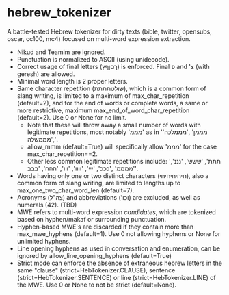# hebrew_tokenizer
A battle-tested Hebrew tokenizer for dirty texts (bible, twitter, opensubs, oscar, cc100, mc4) focused on multi-word expression extraction.

* Nikud and Teamim are ignored.
* Punctuation is normalized to ASCII (using unidecode).
* Correct usage of final letters (ךםןףץ) is enforced. Final פ and 'צ (with geresh) are allowed.
* Minimal word length is 2 proper letters.
* Same character repetition (שולטתתתת), which is a common form of slang writing, is limited to a maximum of max_char_repetition (default=2),
    and for the end of words or complete words, a same or more restrictive, maximum max_end_of_word_char_repetition (default=2). Use 0 or None for no limit.
    * Note that these will throw away a small number of words with legitimate repetitions, most notably 'מממ' as in 'מממן' ,'מממלכה' ,'מממשלה'.
    * allow_mmm (default=True) will specifically allow 'מממ' for the case max_char_repetition==2.
    * Other less common legitimate repetitions include: 'תתת', 'ששש', 'נננ', 'ממממ' ,'כככ', 'ייי', 'וווו', 'ווו', 'ההה', 'בבב'.
* Words having only one or two distinct characters (חיחיחיחיחי), also a common form of slang writing, are limited to lengths up to max_one_two_char_word_len (default=7).
* Acronyms (צה"ל) and abbreviations ('וכו) are excluded, as well as numerals (42). (TBD)
* MWE refers to multi-word expression *candidates*, which are tokenized based on hyphen/makaf or surrounding punctuation.
* Hyphen-based MWE's are discarded if they contain more than max_mwe_hyphens (default=1). Use 0 not allowing hyphens or None for unlimited hyphens.
* Line opening hyphens as used in conversation and enumeration, can be ignored by allow_line_opening_hyphens (default=True)
* Strict mode can enforce the absence of extraneous hebrew letters in the same "clause" (strict=HebTokenizer.CLAUSE),
    sentence (strict=HebTokenizer.SENTENCE) or line (strict=HebTokenizer.LINE) of the MWE. Use 0 or None to not be strict (default=None).
